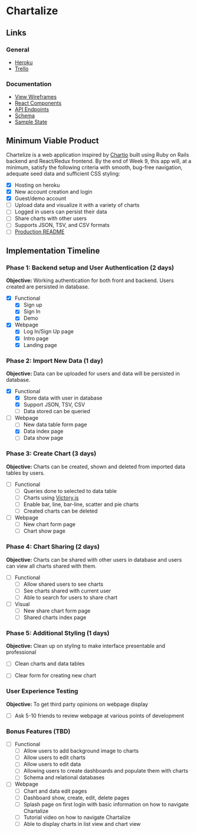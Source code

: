 # Chartalize

## Links

### General
* [Heroku][heroku]
* [Trello][trello]

[heroku]: https://www.heroku.com/
[trello]: https://trello.com/b/rcGtdv2g/a-a-full-stack-project

### Documentation
* [View Wireframes][wireframes]
* [React Components][components]
* [API Endpoints][api-endpoints]
* [Schema][schema]
* [Sample State][sample-state]

[wireframes]: wireframes
[components]: component-hierarchy.md
[api-endpoints]: api-endpoints.md
[sample-state]: sample-state.md
[schema]: schema.md

## Minimum Viable Product

Chartelize is a web application inspired by [Chartio](https://www.chartio.com) built using Ruby on Rails backend and React/Redux frontend.  By the end of Week 9, this app will, at a minimum, satisfy the following criteria with smooth, bug-free navigation, adequate seed data and
sufficient CSS styling:
- [x] Hosting on heroku
- [x] New account creation and login
- [x] Guest/demo account
- [ ] Upload data and visualize it with a variety of charts
- [ ] Logged in users can persist their data
- [ ] Share charts with other users
- [ ] Supports JSON, TSV, and CSV formats
- [ ] [Production README](docs/production_readme.md)

## Implementation Timeline

### Phase 1: Backend setup and User Authentication (2 days)

**Objective:** Working authentication for both front and backend. Users created are persisted in database.

- [x] Functional
  - [x] Sign up
  - [x] Sign In
  - [x] Demo
- [x] Webpage
  - [x] Log In/Sign Up page
  - [x] Intro page
  - [x] Landing page

### Phase 2: Import New Data (1 day)

**Objective:** Data can be uploaded for users and data will be persisted in database.

- [x] Functional
  - [x] Store data with user in database
  - [x] Support JSON, TSV, CSV
  - [ ] Data stored can be queried
- [ ] Webpage
  - [ ] New data table form page
  - [x] Data index page
  - [ ] Data show page

### Phase 3: Create Chart (3 days)

**Objective:** Charts can be created, shown and deleted from imported data tables by users.

- [ ] Functional
  - [ ] Queries done to selected to data table
  - [ ] Charts using [Victory.js](http://formidable.com/open-source/victory/)
  - [ ] Enable bar, line, bar-line, scatter and pie charts
  - [ ] Created charts can be deleted
- [ ] Webpage
  - [ ] New chart form page
  - [ ] Chart show page

### Phase 4: Chart Sharing (2 days)

**Objective:** Charts can be shared with other users in database and users can view all charts shared with them.

- [ ] Functional
  - [ ] Allow shared users to see charts
  - [ ] See charts shared with current user
  - [ ] Able to search for users to share chart
- [ ] Visual
  - [ ] New share chart form page
  - [ ] Shared charts index page

### Phase 5: Additional Styling (1 days)

**Objective:** Clean up on styling to make interface presentable and professional

- [ ] Clean charts and data tables
- [ ] Clear form for creating new chart


### User Experience Testing

**Objective:** To get third party opinions on webpage display

- [ ] Ask 5-10 friends to review webpage at various points of development

### Bonus Features (TBD)
- [ ] Functional
  - [ ] Allow users to add background image to charts
  - [ ] Allow users to edit charts
  - [ ] Allow users to edit data
  - [ ] Allowing users to create dashboards and populate them with charts
  - [ ] Schema and relational databases
- [ ] Webpage
  - [ ] Chart and data edit pages
  - [ ] Dashboard show, create, edit, delete pages
  - [ ] Splash page on first login with basic information on how to navigate Chartalize
  - [ ] Tutorial video on how to navigate Chartalize
  - [ ] Able to display charts in list view and chart view
